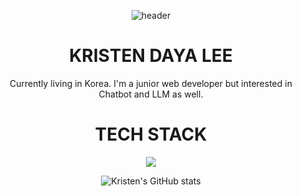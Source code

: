 
<div align="center">

  ![header](https://capsule-render.vercel.app/api?type=waving&color=timeGradient&text=KRISTEN'S%20GITHUB%20👋&animation=twinkling&fontSize=35&fontAlignY=40&fontAlign=70&height=250)
 
 # KRISTEN DAYA LEE  

  Currently living in Korea. I'm a junior web developer but interested in Chatbot and LLM as well.



  # TECH STACK

  <img src="https://img.shields.io/badge/{Linux}-{Black}?style={스타일}&logo={로고이름}&logoColor={로고 색깔}"/>

![Kristen's GitHub stats](https://github-readme-stats.vercel.app/api?username=kristendaya&show_icons=true&theme=radical)
</div>


